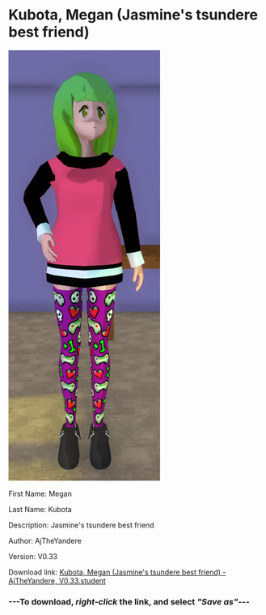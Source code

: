 # Kubota, Megan (Jasmine's tsundere best friend)

<img src = "https://raw.githubusercontent.com/Arbiter1223/Daigaku-Gurashi-Custom-Students/master/Students/Files/Kubota%2C%20Megan%20(Jasmine's%20tsundere%20best%20friend).png">

First Name: Megan

Last Name: Kubota

Description: Jasmine's tsundere best friend

Author: AjTheYandere

Version: V0.33

Download link: <a href="https://raw.githubusercontent.com/Arbiter1223/Daigaku-Gurashi-Custom-Students/master/Students/Files/Kubota%2C%20Megan%20(Jasmine's%20tsundere%20best%20friend)%20-%20AjTheYandere%2C%20V0.33.student">Kubota, Megan (Jasmine's tsundere best friend) - AjTheYandere, V0.33.student</a>

### ---**To download, _right-click_ the link, and select _"Save as"_**---
